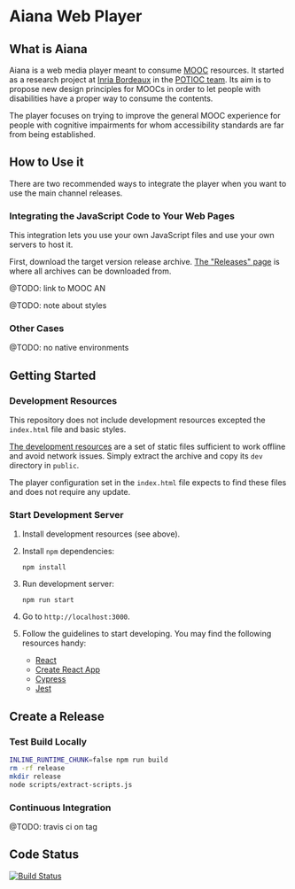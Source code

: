# Aiana Web Player

## What is Aiana

Aiana is a web media player meant to consume
[MOOC](https://en.wikipedia.org/wiki/Massive_open_online_course) resources. It
started as a research project at
[Inria Bordeaux](https://www.inria.fr/centre/bordeaux) in the
[POTIOC team](https://team.inria.fr/potioc/fr/). Its aim is to propose new
design principles for MOOCs in order to let people with disabilities have a
proper way to consume the contents.

The player focuses on trying to improve the general MOOC experience for people
with cognitive impairments for whom accessibility standards are far from being
established.

## How to Use it

There are two recommended ways to integrate the player when you want to use the
main channel releases.

### Integrating the JavaScript Code to Your Web Pages

This integration lets you use your own JavaScript files and use your own servers
to host it.

First, download the target version release archive.
[The "Releases" page](https://github.com/INRIA/aiana-player/releases/) is where
all archives can be downloaded from.

@TODO: link to MOOC AN

@TODO: note about styles

### Other Cases

@TODO: no native environments

## Getting Started

### Development Resources

This repository does not include development resources excepted the `index.html`
file and basic styles.

[The development resources](https://static.bordeaux.inria.fr/mooc-accessibility/aiana-player-dev-resources.zip)
are a set of static files sufficient to work offline and avoid network issues.
Simply extract the archive and copy its `dev` directory in `public`.

The player configuration set in the `index.html` file expects to find these
files and does not require any update.

### Start Development Server

1. Install development resources (see above).

2. Install `npm` dependencies:

   `npm install`

3. Run development server:

   `npm run start`

4. Go to `http://localhost:3000`.

5. Follow the guidelines to start developing. You may find the following
   resources handy:
   - [React](https://reactjs.org/)
   - [Create React App](https://create-react-app.dev/docs/getting-started/)
   - [Cypress](https://www.cypress.io/)
   - [Jest](https://jestjs.io/)

## Create a Release

### Test Build Locally

```sh
INLINE_RUNTIME_CHUNK=false npm run build
rm -rf release
mkdir release
node scripts/extract-scripts.js
```

### Continuous Integration

@TODO: travis ci on tag

## Code Status

[![Build Status](https://travis-ci.com/INRIA/aiana-player.svg?branch=master)](https://travis-ci.com/INRIA/aiana-player)
